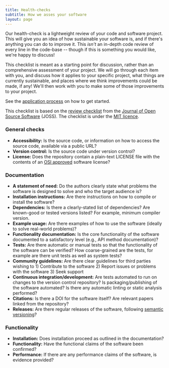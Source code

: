 ```yaml
---
title: Health-checks
subtitle: How we asses your software
layout: page
---
```


Our health-check is a lightweight review of your code and software project. This
will give you an idea of how sustainable your software is, and if there's
anything you can do to improve it. This _isn't_ an in-depth code review of every
line in the code-base -- though if this is something you would like, we're happy
to discuss!

This checklist is meant as a starting point for discussion, rather than an
comprehensive assessment of your project. We will go through each item with you,
and discuss how it applies to your specific project, what things are currently
sustainable, and places where we think improvements could be made, if any! We'll
then work with you to make some of those improvements to your project.

See the [application process](./index.html#how-it-works) on how to get started.

This checklist is based on the [review
checklist](https://joss.readthedocs.io/en/latest/review_checklist.html) from the
[Journal of Open Source Software](https://joss.theoj.org) (JOSS). The checklist
is under the [MIT
licence](https://github.com/openjournals/joss/blob/master/LICENSE).

### General checks

- **Accessibility:** Is the source code, or information on how to access the
  source code, available via a public URL?
- **Version control:** Is the source code under version control?
- **License:** Does the repository contain a plain-text LICENSE file with the
  contents of an [OSI approved](https://opensource.org/licenses/alphabetical)
  software license?

### Documentation

- **A statement of need:** Do the authors clearly state what problems the
  software is designed to solve and who the target audience is?
- **Installation instructions:** Are there instructions on how to compile or
  install the software?
- **Dependencies:** Is there a clearly-stated list of dependencies? Are
  known-good or tested versions listed? For example, minimum compiler version.
- **Example usage:** Are there examples of how to use the software (ideally to
  solve real-world problems)?
- **Functionality documentation:** Is the core functionality of the software
  documented to a satisfactory level (e.g., API method documentation)?
- **Tests:** Are there automatic or manual tests so that the functionality of
  the software can be verified? How coarse-grained are the tests, for example
  are there unit tests as well as system tests?
- **Community guidelines:** Are there clear guidelines for third parties wishing
  to 1) Contribute to the software 2) Report issues or problems with the
  software 3) Seek support
- **Continuous integration/development:** Are tests automated to run on changes
  to the version control repository? Is packaging/publishing of the software
  automated? Is there any automatic linting or static analysis performed?
- **Citations:** Is there a DOI for the software itself? Are relevant papers
  linked from the repository?
- **Releases:** Are there regular releases of the software, following [semantic
  versioning](https://semver.org)?

### Functionality

- **Installation:** Does installation proceed as outlined in the documentation?
- **Functionality:** Have the functional claims of the software been confirmed?
- **Performance:** If there are any performance claims of the software, is
  evidence provided?
